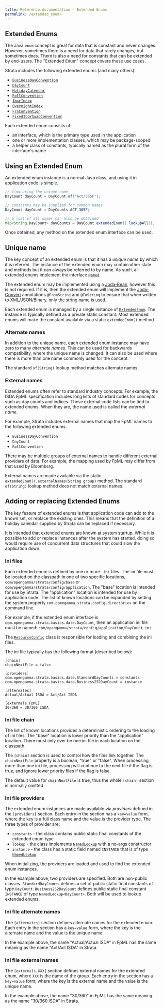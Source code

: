 ```yaml
---
title: Reference documentation - Extended Enums
permalink: /extended_enum/
---
```


## Extended Enums

The Java `enum` concept is great for data that is constant and never changes.
However, sometimes there is a need for data that rarely changes, but sometimes does.
There is also a need for constants that can be extended by end-users.
The "Extended Enum" concept covers these use cases.

Strata includes the following extended enums (and many others):

* [`BusinessDayConvention`]({{site.baseurl}}/apidocs/com/opengamma/strata/basics/date/BusinessDayConvention.html)
* [`DayCount`]({{site.baseurl}}/apidocs/com/opengamma/strata/basics/date/DayCount.html)
* [`HolidayCalendar`]({{site.baseurl}}/apidocs/com/opengamma/strata/basics/date/HolidayCalendar.html)
* [`RollConvention`]({{site.baseurl}}/apidocs/com/opengamma/strata/basics/schedule/RollConvention.html)
* [`IborIndex`]({{site.baseurl}}/apidocs/com/opengamma/strata/basics/index/IborIndex.html)
* [`OvernightIndex`]({{site.baseurl}}/apidocs/com/opengamma/strata/basics/index/OvernightIndex.html)
* [`FraConvention`]({{site.baseurl}}/apidocs/com/opengamma/strata/product/fra/type/FraConvention.html)
* [`FixedIborSwapConvention`]({{site.baseurl}}/apidocs/com/opengamma/strata/product/swap/type/FixedIborSwapConvention.html)

Each extended enum consists of:

* an interface, which is the primary type used in the application
* one or more implementation classes, which may be package-scoped
* a helper class of constants, typically named as the plural form of the interface's name


## Using an Extended Enum

An extended enum instance is a normal Java class, and using it in application code is simple.

```java
// find using the unique name
DayCount dayCount = DayCount.of("Act/365F");

// constants may be supplied for common names
DayCount dayCount = DayCounts.ACT_365F;

// a list of all names can also be obtained
Map<String,DayCount> dayCounts = DayCount.extendedEnum().lookupAll();
```

Once obtained, any method on the extended enum interface can be used.


## Unique name

The key concept of an extended enum is that it has a _unique name_ by which it is referred.
The instance of the extended enum may contain other state and methods but it can always be referred to by name.
As such, all extended enums implement the interface [`Named`]({{site.baseurl}}/apidocs/com/opengamma/strata/collect/named/Named.html).

The extended enum may be implemented using a [Joda-Bean](http://www.joda.org/joda-beans/), however this is not required.
If it is, then the extended enum will implement the [Joda-Convert](http://www.joda.org/joda-convert/) annotations
`@FromString` and `@ToString` to ensure that when written to XML/JSON/Binary, only the string name is used.

Each extended enum is managed by a single instance of [`ExtendedEnum`]({{site.baseurl}}/apidocs/com/opengamma/strata/collect/named/ExtendedEnum.html).
The instance is typically defined as a private static constant.
Most extended enums will make the constant available via a static `extendedEnum()` method.

### Alternate names

In addition to the unique name, each extended enum instance may have zero to many _alternate names_.
This can be used for backwards compatibility, where the unique name is changed.
It can also be used where there is more than one name commonly used for the concept.

The standard `of(String)` lookup method matches alternate names.

### External names

Extended enums often refer to standard industry concepts.
For example, the ISDA FpML specification includes long lists of standard codes for concepts such as day counts and indices.
These external code lists can be tied to extended enums.
When they are, the name used is called the _external name_.

For example, Strata includes external names that map the FpML names to the following extended enums:

* `BusinessDayConvention`
* `DayCount`
* `RollConvention`

There may be multiple groups of external names to handle different external providers of data.
For example, the mapping used by FpML may differ from that used by Bloomberg.

External names are made available via the static `extendedEnum().externalNames(String group)` method.
The standard `of(String)` lookup method does not match external names.

## Adding or replacing Extended Enums

The key feature of extended enums is that application code can add to the known set, or replace the existing ones.
This means that the definition of a holiday calendar supplied by Strata can be replaced if necessary.

It is intended that extended enums are known at system startup.
While it is possible to add or replace instances after the system has started, doing so would require use of
concurrent data structures that could slow the application down.

### Ini files

Each extended enum is defined by one or more `.ini` files.
The ini file must be located on the classpath in one of two specific locations,
`com/opengamma/strata/config/base` or `com/opengamma/strata/config/application`.
The "base" location is intended for use by Strata.
The "application" location is intended for use by application code.
The list of known locations can be expanded by setting the system property
`com.opengamma.strata.config.directories` on the command line.

For example, if the extended enum interface is `com.opengamma.strata.basics.date.DayCount`,
then an application ini file must be named: `com/opengamma/strata/config/application/DayCount.ini`.

The [`ResourceConfig`]({{site.baseurl}}/apidocs/com/opengamma/strata/collect/io/ResourceConfig.html) class
is responsible for loading and combining the ini files.

The ini file typically has the following format (described below):

```
[chain]
chainNextFile = false

[providers]
com.opengamma.strata.basics.date.StandardDayCounts = constants
com.opengamma.strata.basics.date.Business252DayCount = instance

[alternates]
Actual/Actual ISDA = Act/Act ISDA

[externals.FpML]
30/360 = 30/360 ISDA
```

### Ini file chain

The list of known locations provides a deterministic ordering to the loading of ini files.
The "base" location is lower priority than the "application" location.
There must only ever be one ini file in each location on the classpath.

The `[chain]` section is used to control how the files link together.
The `chainNextFile` property is a boolean, "true" or "false".
When processing more than one ini file, processing will continue to the next file if the flag is true,
and ignore lower priority files if the flag is false.

The default value for `chainNextFile` is true, thus the whole `[chain]` section is normally omitted.

### Ini file providers

The extended enum instances are made available via _providers_ defined in the `[providers]` section.
Each entry in the section has a `key=value` form, where the key is a full class name and the value is the provider type.
The three types of provider are:

* `constants` - the class contains public static final constants of the extended enum type
* `lookup` - the class implements [`NamedLookup`]({{site.baseurl}}/apidocs/com/opengamma/strata/collect/named/NamedLookup.html)
with a no-args constructor
* `instance` - the class has a static field named `INSTANCE` that is of type
[`NamedLookup`]({{site.baseurl}}/apidocs/com/opengamma/strata/collect/named/NamedLookup.html)

When initializing, the providers are loaded and used to find the extended enum instances.

In the example above, two providers are specified. Both are non-public classes.
`StandardDayCounts` defines a set of public static final constants of type `DayCount`.
`Business252DayCount` defines public static final constant `INSTANCE` of type `NamedLookup<DayCount>`.
Both will be used to lookup extended enums.

### Ini file alternate names

The `[alternates]` section defines alternate names for the extended enum.
Each entry in the section has a `key=value` form, where the key is the alternate name and the value is the unique name.

In the example above, the name "Actual/Actual ISDA" in FpML has the same meaning as the name "Act/Act ISDA" in Strata.

### Ini file external names

The `[externals.XXX]` section defines external names for the extended enum, where `XXX` is the name of the group.
Each entry in the section has a `key=value` form, where the key is the external name and the value is the unique name.

In the example above, the name "30/360" in FpML has the same meaning as the name "30/360 ISDA" in Strata.

